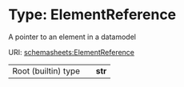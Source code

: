 
# Type: ElementReference


A pointer to an element in a datamodel

URI: [schemasheets:ElementReference](https://w3id.org/linkml/configschema/ElementReference)

|  |  |  |
| --- | --- | --- |
| Root (builtin) type | | **str** |
